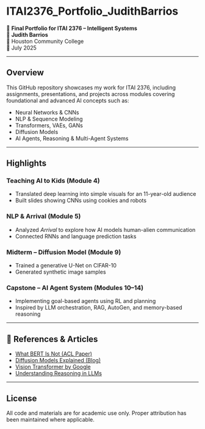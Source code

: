
# ITAI2376_Portfolio_JudithBarrios

📘 **Final Portfolio for ITAI 2376 – Intelligent Systems**  
👤 **Judith Barrios**  
🏫 Houston Community College  
📅 July 2025

---

## Overview

This GitHub repository showcases my work for ITAI 2376, including assignments, presentations, and projects across modules covering foundational and advanced AI concepts such as:

- Neural Networks & CNNs  
- NLP & Sequence Modeling  
- Transformers, VAEs, GANs  
- Diffusion Models  
- AI Agents, Reasoning & Multi-Agent Systems

---


##  Highlights

###  Teaching AI to Kids (Module 4)
- Translated deep learning into simple visuals for an 11-year-old audience  
- Built slides showing CNNs using cookies and robots  

### NLP & Arrival (Module 5)
- Analyzed *Arrival* to explore how AI models human-alien communication  
- Connected RNNs and language prediction tasks  

### Midterm – Diffusion Model (Module 9)
- Trained a generative U-Net on CIFAR-10  
- Generated synthetic image samples  

###  Capstone – AI Agent System (Modules 10–14)
- Implementing goal-based agents using RL and planning  
- Inspired by LLM orchestration, RAG, AutoGen, and memory-based reasoning  

---

## 📎 References & Articles

- [What BERT Is Not (ACL Paper)](https://arxiv.org/abs/1907.13528)  
- [Diffusion Models Explained (Blog)](https://betterprogramming.pub/diffusion-models)  
- [Vision Transformer by Google](https://arxiv.org/abs/2010.11929)  
- [Understanding Reasoning in LLMs](https://sebastianraschka.com/)

---

## License

All code and materials are for academic use only. Proper attribution has been maintained where applicable.
